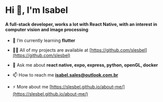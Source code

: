 <h1 align="left">Hi 👋, I'm Isabel</h1>
<h4 align="left">A full-stack developer, works a lot with React Native, with an interest in computer vision and image processing</h4>

- 🌱 I’m currently learning **flutter**

- 👨‍💻 All of my projects are available at [https://github.com/slesbel](https://github.com/slesbel)

- 💬 Ask me about **react native, expo, express, python, openGL, docker**

- 📫 How to reach me **isabel.sales@outlook.com.br**

- ⚡ More about me [https://slesbel.github.io/about-me/](https://slesbel.github.io/about-me/) 
